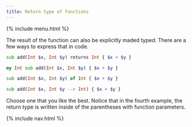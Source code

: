 ```yaml
---
title: Return type of functions
---
```


{% include menu.html %}

The result of the function can also be explicitly maded typed. There are a few ways to express that in code.

```raku
sub add(Int $x, Int $y) returns Int { $x + $y }

my Int sub add(Int $x, Int $y) { $x + $y }

sub add(Int $x, Int $y) of Int { $x + $y }

sub add(Int $x, Int $y --> Int) { $x + $y }
```

Choose one that you like the best. Notice that in the fourth example, the return type is written inside of the parentheses with function parameters.

{% include nav.html %}
